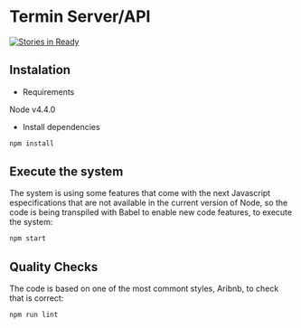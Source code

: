 # Termin Server/API
[![Stories in Ready](https://badge.waffle.io/xlarsx/servermeetingapp.png?label=ready&title=Ready)](http://waffle.io/xlarsx/servermeetingapp)

## Instalation

+ Requirements

Node v4.4.0

+ Install dependencies

```bash
npm install
```

## Execute the system

The system is using some features that come with the next Javascript especifications that are not available in the current version of Node, so the code is being transpiled with Babel to enable new code features, to execute the system:

```bash
npm start
```

## Quality Checks

The code is based on one of the most commont styles, Aribnb, to check that is correct:

```bash
npm run lint
```

